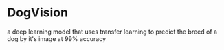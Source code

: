 # DogVision
a deep learning model that uses transfer learning to predict the breed of a dog by it's image at 99% accuracy
